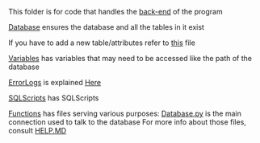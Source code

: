 This folder is for code that handles the [back-end](https://techterms.com/definition/backend) of the program

[Database](./Database/__init__.py) ensures the database and all the tables in it exist 

If you have to add a new table/attributes refer to [this](./Database/READTHIS.MD) file

[Variables](./Variables/__init__.py) has variables that may need to be accessed like the path of the database

[ErrorLogs](./ErrorLogs/) is explained [Here](../LogFiles/Help.MD)

[SQLScripts](./SQLScripts/__init__.py) has SQLScripts

[Functions](./Functions) has files serving various purposes:
    [Database.py](./Functions/Database.py) is the main connection used to talk to the database
    For more info about those files, consult [HELP.MD](./Functions/HELP.MD)
